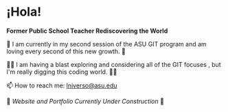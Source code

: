 # ¡Hola!
**Former Public School Teacher Rediscovering the World**

<p>🌱 I am currently in my second session of the ASU GIT program and am loving every second of this new growth. 🌱 </p> 
<p>🤖🤖 I am having a blast exploring and considering all of the GIT focuses , but I'm really digging this coding world. 🤖🤖</p>

📫 How to reach me: lniverso@asu.edu

🚧 *Website and Portfolio Currently Under Construction* 🚧


<!--
**lniverso/lniverso** is a ✨ _special_ ✨ repository because its `README.md` (this file) appears on your GitHub profile.

Here are some ideas to get you started:

- 🔭 I’m currently working on ...
- 🌱 I’m currently learning ...
- 👯 I’m looking to collaborate on ...
- 🤔 I’m looking for help with ...
- 💬 Ask me about ...
- 📫 How to reach me: ...
- 😄 Pronouns: ...
- ⚡ Fun fact: ...
-->
